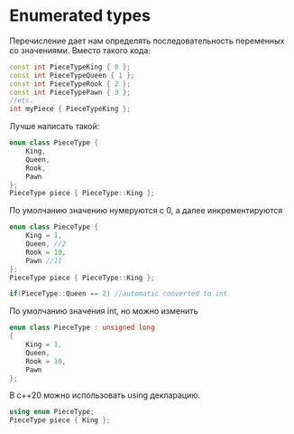 # Enumerated types
Перечисление дает нам определять последовательность переменных со значениями. Вместо такого кода:

```cpp
const int PieceTypeKing { 0 };
const int PieceTypeQueen { 1 };
const int PieceTypeRook { 2 };
const int PieceTypePawn { 3 };
//etc.
int myPiece { PieceTypeKing };
```

Лучше написать такой:

```cpp
enum class PieceType { 
	King, 
	Queen, 
	Rook, 
	Pawn 
};
PieceType piece { PieceType::King };
```

По умолчанию значению нумеруются с 0, а далее инкрементируются

```cpp
enum class PieceType { 
	King = 1, 
	Queen, //2
	Rook = 10, 
	Pawn //11
};
PieceType piece { PieceType::King };

if(PieceType::Queen == 2) //automatic converted to int
```

По умолчанию значения int, но можно изменить
```cpp
enum class PieceType : unsigned long
{
	King = 1,
	Queen,
	Rook = 10,
	Pawn
};
```

В c++20 можно использовать using декларацию.

```cpp
using enum PieceType;
PieceType piece { King };
```